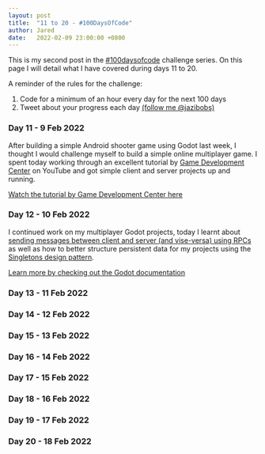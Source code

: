```yaml
---
layout: post
title:  "11 to 20 - #100DaysOfCode"
author: Jared
date:   2022-02-09 23:00:00 +0800
---
```


This is my second post in the [#100daysofcode](https://www.100daysofcode.com/) challenge series. On this page I will detail what I have covered during days 11 to 20.

A reminder of the rules for the challenge:

1. Code for a minimum of an hour every day for the next 100 days
2. Tweet about your progress each day [(follow me @jazibobs)](https://twitter.com/jazibobs)

### Day 11 - 9 Feb 2022

After building a simple Android shooter game using Godot last week, I thought I would challenge myself to build a simple online multiplayer game. I spent today working through an excellent tutorial by [Game Development Center](https://www.youtube.com/channel/UClseGZiVmeHamsjYmpbiAmQ) on YouTube and got simple client and server projects up and running.

[Watch the tutorial by Game Development Center here](https://www.youtube.com/watch?v=lnFN6YabFKg)

### Day 12 - 10 Feb 2022

I continued work on my multiplayer Godot projects, today I learnt about [sending messages between client and server (and vise-versa) using RPCs](https://docs.godotengine.org/en/stable/tutorials/networking/high_level_multiplayer.html#rpc) as well as how to better structure persistent data for my projects using the [Singletons design pattern](https://docs.godotengine.org/en/stable/tutorials/scripting/singletons_autoload.html).

[Learn more by checking out the Godot documentation](https://docs.godotengine.org/en/stable/tutorials/networking/high_level_multiplayer.html)

### Day 13 - 11 Feb 2022

### Day 14 - 12 Feb 2022

### Day 15 - 13 Feb 2022

### Day 16 - 14 Feb 2022

### Day 17 - 15 Feb 2022

### Day 18 - 16 Feb 2022

### Day 19 - 17 Feb 2022

### Day 20 - 18 Feb 2022
